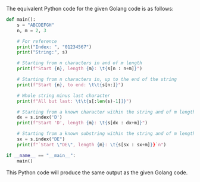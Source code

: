 The equivalent Python code for the given Golang code is as follows:

```python
def main(): 
    s = "ABCDEFGH"
    n, m = 2, 3

    # For reference
    print("Index: ", "01234567")
    print("String:", s)

    # Starting from n characters in and of m length
    print(f"Start {n}, length {m}: \t{s[n : n+m]}")

    # Starting from n characters in, up to the end of the string
    print(f"Start {n}, to end: \t\t{s[n:]}")

    # Whole string minus last character
    print(f"All but last: \t\t{s[:len(s)-1]]}")

    # Starting from a known character within the string and of m length
    dx = s.index('D')
    print(f"Start 'D', length {m}: \t{s[dx : dx+m]}")

    # Starting from a known substring within the string and of m length
    sx = s.index("DE")
    print(f"`Start \"DE\", length {m}: \t{s[sx : sx+m]}}`n")

if __name__ == "__main__":
    main()
```

This Python code will produce the same output as the given Golang code.
